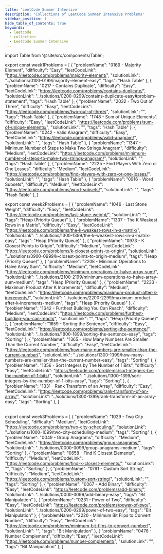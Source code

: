 ```yaml
---
title: 'LeetCode Summer Intensive'
description: 'Collections of LeetCode Summer Intensive Problems'
sidebar_position: 1
hide_table_of_contents: true
keywords:
  - leetcode
  - collection
  - LeetCode Summer Intensive
---
```


import Table from '@site/src/components/Table';

export const week1Problems = [
  {
    "problemName": "0169 - Majority Element",
    "difficulty": "Easy",
    "leetCodeLink": "https://leetcode.com/problems/majority-element/",
    "solutionLink": "../solutions/0100-0199/majority-element-easy",
    "tags": "Hash Table"
  },
  {
    "problemName": "0217 - Contains Duplicate",
    "difficulty": "Easy",
    "leetCodeLink": "https://leetcode.com/problems/contains-duplicate/",
    "solutionLink": "../solutions/0200-0299/contains-duplicate-easy#problem-statement",
    "tags": "Hash Table"
  },
  {
    "problemName": "2032 - Two Out of Three",
    "difficulty": "Easy",
    "leetCodeLink": "https://leetcode.com/problems/two-out-of-three/",
    "solutionLink": "",
    "tags": "Hash Table"
  },
  {
    "problemName": "1748 - Sum of Unique Elements",
    "difficulty": "Easy",
    "leetCodeLink": "https://leetcode.com/problems/sum-of-unique-elements/",
    "solutionLink": "",
    "tags": "Hash Table"
  },
  {
    "problemName": "0242 - Valid Anagram",
    "difficulty": "Easy",
    "leetCodeLink": "https://leetcode.com/problems/valid-anagram/",
    "solutionLink": "",
    "tags": "Hash Table"
  },
  {
    "problemName": "1347 - Minimum Number of Steps to Make Two Strings Anagram",
    "difficulty": "Medium",
    "leetCodeLink": "https://leetcode.com/problems/minimum-number-of-steps-to-make-two-strings-anagram/",
    "solutionLink": "",
    "tags": "Hash Table"
  },
  {
    "problemName": "2225 - Find Players With Zero or One Losses",
    "difficulty": "Medium",
    "leetCodeLink": "https://leetcode.com/problems/find-players-with-zero-or-one-losses/",
    "solutionLink": "",
    "tags": "Hash Table"
  },
  {
    "problemName": "0916 - Word Subsets",
    "difficulty": "Medium",
    "leetCodeLink": "https://leetcode.com/problems/word-subsets/",
    "solutionLink": "",
    "tags": "Hash Table"
  },
]

<Table 
    title="Week 1 (24 May - 27 May)"
    data={week1Problems}
    collectionLink="https://leetcode.com/list/eeyho3um"
    isSorted={false}
    key="w1"
/>

export const week2Problems = [
  {
    "problemName": "1046 - Last Stone Weight",
    "difficulty": "Easy",
    "leetCodeLink": "https://leetcode.com/problems/last-stone-weight/",
    "solutionLink": "",
    "tags": "Heap (Priority Queue)"
  },
  {
    "problemName": "1337 - The K Weakest Rows in a Matrix",
    "difficulty": "Easy",
    "leetCodeLink": "https://leetcode.com/problems/the-k-weakest-rows-in-a-matrix/",
    "solutionLink": "../solutions/1300-1399/the-k-weakest-rows-in-a-matrix-easy",
    "tags": "Heap (Priority Queue)"
  },
  {
    "problemName": "0973 -  K Closest Points to Origin",
    "difficulty": "Medium",
    "leetCodeLink": "https://leetcode.com/problems/k-closest-points-to-origin/",
    "solutionLink": "../solutions/0900-0999/k-closest-points-to-origin-medium",
    "tags": "Heap (Priority Queue)"
  },
  {
    "problemName": "2208 - Minimum Operations to Halve Array Sum",
    "difficulty": "Medium",
    "leetCodeLink": "https://leetcode.com/problems/minimum-operations-to-halve-array-sum/",
    "solutionLink": "../solutions/2100-2199/minimum-operations-to-halve-array-sum-medium",
    "tags": "Heap (Priority Queue)"
  },
  {
    "problemName": "2233 - Maximum Product After K Increments",
    "difficulty": "Medium",
    "leetCodeLink": "https://leetcode.com/problems/maximum-product-after-k-increments/",
    "solutionLink": "../solutions/2200-2299/maximum-product-after-k-increments-medium",
    "tags": "Heap (Priority Queue)"
  },
  {
    "problemName": "1642 - Furthest Building You Can Reach",
    "difficulty": "Medium",
    "leetCodeLink": "https://leetcode.com/problems/furthest-building-you-can-reach/",
    "solutionLink": "",
    "tags": "Heap (Priority Queue)"
  },
  {
    "problemName": "1859 - Sorting the Sentence",
    "difficulty": "Easy",
    "leetCodeLink": "https://leetcode.com/problems/sorting-the-sentence/",
    "solutionLink": "../solutions/1800-1899/sorting-the-sentence-easy",
    "tags": "Sorting"
  },
  {
    "problemName": "1365 - How Many Numbers Are Smaller Than the Current Number",
    "difficulty": "Easy",
    "leetCodeLink": "https://leetcode.com/problems/how-many-numbers-are-smaller-than-the-current-number/",
    "solutionLink": "../solutions/1300-1399/how-many-numbers-are-smaller-than-the-current-number-easy",
    "tags": "Sorting"
  },
  {
    "problemName": "1356 - Sort Integers by The Number of 1 Bits",
    "difficulty": "Easy",
    "leetCodeLink": "https://leetcode.com/problems/sort-integers-by-the-number-of-1-bits/",
    "solutionLink": "../solutions/1300-1399/sort-integers-by-the-number-of-1-bits-easy",
    "tags": "Sorting"
  },
  {
    "problemName": "1331 - Rank Transform of an Array",
    "difficulty": "Easy",
    "leetCodeLink": "https://leetcode.com/problems/rank-transform-of-an-array/",
    "solutionLink": "../solutions/1300-1399/rank-transform-of-an-array-easy",
    "tags": "Sorting"
  },
]

<Table 
    title="Week 2 (30 May - 3 June)"
    data={week2Problems}
    collectionLink="https://leetcode.com/list/eeyew3e6"
    isSorted={false}
    key="w2"
/>

export const week3Problems = [
  {
    "problemName": "1029 - Two City Scheduling",
    "difficulty": "Medium",
    "leetCodeLink": "https://leetcode.com/problems/two-city-scheduling/",
    "solutionLink": "../solutions/1000-1099/two-city-scheduling-medium",
    "tags": "Sorting"
  },
  {
    "problemName": "0049 - Group Anagrams",
    "difficulty": "Medium",
    "leetCodeLink": "https://leetcode.com/problems/group-anagrams/",
    "solutionLink": "../solutions/0000-0099/group-anagrams-medium",
    "tags": "Sorting"
  },
  {
    "problemName": "0658 - Find K Closest Elements",
    "difficulty": "Medium",
    "leetCodeLink": "https://leetcode.com/problems/find-k-closest-elements/",
    "solutionLink": "",
    "tags": "Sorting"
  },
  {
    "problemName": "0791 - Custom Sort String",
    "difficulty": "Medium",
    "leetCodeLink": "https://leetcode.com/problems/custom-sort-string/",
    "solutionLink": "",
    "tags": "Sorting"
  },
  {
    "problemName": "0067 - Add Binary",
    "difficulty": "Easy",
    "leetCodeLink": "https://leetcode.com/problems/add-binary/",
    "solutionLink": "../solutions/0000-0099/add-binary-easy",
    "tags": "Bit Manipulation"
  },
  {
    "problemName": "0231 - Power of Two",
    "difficulty": "Easy",
    "leetCodeLink": "https://leetcode.com/problems/power-of-two/",
    "solutionLink": "../solutions/0200-0299/power-of-two-easy",
    "tags": "Bit Manipulation"
  },
  {
    "problemName": "2220 - Minimum Bit Flips to Convert Number",
    "difficulty": "Easy",
    "leetCodeLink": "https://leetcode.com/problems/minimum-bit-flips-to-convert-number/",
    "solutionLink": "",
    "tags": "Bit Manipulation"
  },
  {
    "problemName": "0476 - Number Complement",
    "difficulty": "Easy",
    "leetCodeLink": "https://leetcode.com/problems/number-complement/",
    "solutionLink": "",
    "tags": "Bit Manipulation"
  },
]

<Table 
    title="Week 3 (6 June - 10 June)"
    data={week3Problems}
    collectionLink="https://leetcode.com/list/eofbf01i"
    isSorted={false}
    key="w3"
/>